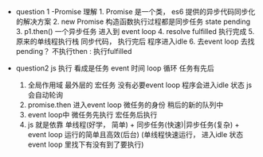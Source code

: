 - question 1
    -Promise    理解
        1. Promise 是一个类， es6 提供的异步代码同步化的解决方案
        2. new  Promise 构造函数执行过程都是同步任务 state pending
        3. p1.then()  一个异步任务  进入到 event loop
        4. resolve fulfilled 执行完成
        5. 原来的单线程执行栈 同步代码， 执行完后   程序进入idle
        6. 去event loop 去找 pending？ 不执行then : 执行fulfilled

- question2
    js 执行 看成是任务 event 时间 loop 循环 任务有先后
    1. 全局作用域 最外层的 宏任务 没有必要event loop 程序会进入idle 状态 js 会自动轮询
    2. promise.then 进入event loop
        微任务的身份
        稍后的新的队列中
    3. event loop中
        微任务先执行
        宏任务后执行
    4. js 就是依靠 单线程(好学， 简单) + 同步任务(快速)|异步任务(复杂) + event loop 运行的简单且高效(后台)
        (单线程快速运行， 进入idle 状态 event loop 里找下有没有到了要执行)